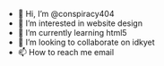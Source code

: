 - 👋 Hi, I’m @conspiracy404
- 👀 I’m interested in website design
- 🌱 I’m currently learning html5
- 💞️ I’m looking to collaborate on idkyet
- 📫 How to reach me email

<!---
conspiracy404/conspiracy404 is a ✨ special ✨ repository because its `README.md` (this file) appears on your GitHub profile.
You can click the Preview link to take a look at your changes.
--->
